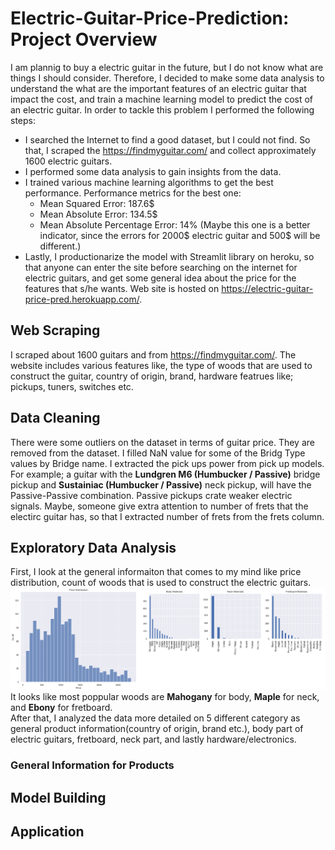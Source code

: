 # Electric-Guitar-Price-Prediction: Project Overview
I am plannig to buy a electric guitar in the future, but I do not know what are things I should consider. Therefore, I decided to make some data analysis to understand the what are the important features of an electric guitar that impact the cost, and train a machine learning model to predict the cost of an electric guitar. In order to tackle this problem I performed the following steps:
* I searched the Internet to find a good dataset, but I could not find. So that, I scraped the https://findmyguitar.com/ and collect approximately 1600 electric guitars.
* I performed some data analysis to gain insights from the data.
* I trained various machine learning algorithms to get the best performance. Performance metrics for the best one:
  * Mean Squared Error: 187.6$
  * Mean Absolute Error: 134.5$
  * Mean Absolute Percentage Error: 14% (Maybe this one is a better indicator, since the errors for 2000$ electric guitar and 500$ will be different.)
* Lastly, I productionarize the model with Streamlit library on heroku, so that anyone can enter the site before searching on the internet for electric guitars, and get some general idea about the price for the features that s/he wants. Web site is hosted on https://electric-guitar-price-pred.herokuapp.com/.
## Web Scraping
I scraped about 1600 guitars and from https://findmyguitar.com/. The website includes various features like, the type of woods that are used to construct the guitar, country of origin, brand, hardware featrues like; pickups, tuners, switches etc.
## Data Cleaning
There were some outliers on the dataset in terms of guitar price. They are removed from the dataset. I filled NaN value for some of the Bridg Type values by Bridge name. I extracted the pick ups power from pick up models. For example; a guitar with the <b>Lundgren M6 (Humbucker / Passive)</b> bridge pickup and <b>Sustainiac (Humbucker / Passive)</b> neck pickup, will have the Passive-Passive combination. Passive pickups crate weaker electric signals. Maybe, someone give extra attention to number of frets that the electirc guitar has, so that I extracted number of frets from the frets column.   
## Exploratory Data Analysis
First, I look at the general informaiton that comes to my mind like price distribution, count of woods that is used to construct the electric guitars. 
![alt text for screen readers](images/price-dist.png "Price Distribution and Wood Counts")
It looks like most poppular woods are <b>Mahogany</b> for body, <b>Maple</b> for neck, and <b>Ebony</b> for fretboard. </br>
After that, I analyzed the data more detailed on 5 different category as general product information(country of origin, brand etc.), body part of electric guitars, fretboard, neck part, and lastly hardware/electronics.  
### General Information for Products
## Model Building
## Application
